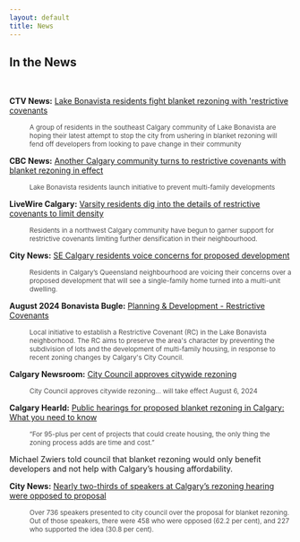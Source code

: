 ```yaml
---
layout: default
title: News
---
```


## In the News
<br>

**CTV News:** [Lake Bonavista residents fight blanket rezoning with 'restrictive covenants](https://calgary.ctvnews.ca/lake-bonavista-residents-fight-blanket-rezoning-with-restrictive-covenants-1.7049051)
 <p style="padding-left: 3em;font-size: .75rem;font-weight: 300;margin-top: 0;">A group of residents in the southeast Calgary community of Lake Bonavista are hoping their latest attempt to stop the city from ushering in blanket rezoning will fend off developers from looking to pave change in their community</p>

**CBC News:** [Another Calgary community turns to restrictive covenants with blanket rezoning in effect](https://www.cbc.ca/news/canada/calgary/restrictive-covenants-lake-bonavista-1.7327475)
 <p style="padding-left: 3em;font-size: .75rem;font-weight: 300;margin-top: 0;">Lake Bonavista residents launch initiative to prevent multi-family developments</p>

**LiveWire Calgary:** [Varsity residents dig into the details of restrictive covenants to limit density](https://livewirecalgary.com/2024/09/20/varsity-residents-dig-into-the-details-of-restrictive-covenants/)
<p style="padding-left: 3em;font-size: .75rem;font-weight: 300;margin-top: 0;">Residents in a northwest Calgary community have begun to garner support for restrictive covenants limiting further densification in their neighbourhood.</p>

**City News:** [SE Calgary residents voice concerns for proposed development](https://calgary.citynews.ca/2024/08/16/calgary-queensland-concerns-proposed-development/)
<p style="padding-left: 3em;font-size: .75rem;font-weight: 300;margin-top: 0;">Residents in Calgary’s Queensland neighbourhood are voicing their concerns over a proposed development that will see a single-family home turned into a multi-unit dwelling.
</p>

**August 2024 Bonavista Bugle:** [Planning & Development - Restrictive Covenants](../essay)
<p style="padding-left: 3em;font-size: .75rem;font-weight: 300;margin-top: 0;">Local initiative to establish a Restrictive Covenant (RC) in the Lake Bonavista neighborhood. The RC aims to preserve the area's character by preventing the subdivision of lots and the development of multi-family housing, in response to recent zoning changes by Calgary's City Council.</p>

**Calgary Newsroom:** [City Council approves citywide rezoning](https://newsroom.calgary.ca/city-council-approves-citywide-rezoning-with-amendments-in-response-to-calgarys-housing-crisis)
<p style="padding-left: 3em;font-size: .75rem;font-weight: 300;margin-top: 0;">City Council approves citywide rezoning... will take effect August 6, 2024</p>

**Calgary Hearld:** [Public hearings for proposed blanket rezoning in Calgary: What you need to know](https://calgaryherald.com/news/local-news/public-hearings-blanket-rezoning-calgary-need-to-know)
<p style="padding-left: 3em;font-size: .75rem;font-weight: 300;margin-top: 0;">“For 95-plus per cent of projects that could create housing, the only thing the zoning process adds are time and cost.”

Michael Zwiers told council that blanket rezoning would only benefit developers and not help with Calgary’s housing affordability.</p>

**City News:** [Nearly two-thirds of speakers at Calgary’s rezoning hearing were opposed to proposal](https://calgary.citynews.ca/2024/05/09/calgary-rezoning-hearing-recap/)
 <p style="padding-left: 3em;font-size: .75rem;font-weight: 300;margin-top: 0;">Over 736 speakers presented to city council over the proposal for blanket rezoning. Out of those speakers, there were 458 who were opposed (62.2 per cent), and 227 who supported the idea (30.8 per cent).</p>